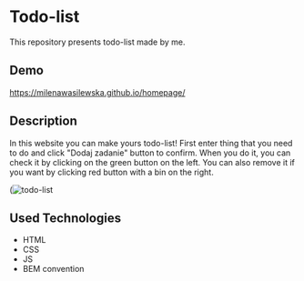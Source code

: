 # Todo-list

This repository presents todo-list made by me.

## Demo

https://milenawasilewska.github.io/homepage/

## Description
In this website you can make yours todo-list! First enter thing that you need to do and click "Dodaj zadanie" button to confirm. When you do it, you can check it by clicking on the green button on the left. You can also remove it if you want by clicking red button with a bin on the right.

(![todo-list](https://user-images.githubusercontent.com/119624007/215860747-754757e5-81bf-4e7c-861f-1a2e7e750afb.gif)


## Used Technologies
- HTML
- CSS
- JS
- BEM convention
